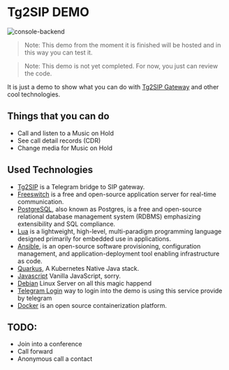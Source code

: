 Tg2SIP DEMO
===========

![console-backend](https://github.com/hectorvent/tg2sip-demo/workflows/Build%20Tg2SIP%20Demo%20WebConsole/badge.svg)

> Note: This demo from the moment it is finished will be hosted and in this way you can test it.

> Note: This demo is not yet completed. For now, you just can review the code.

It is just a demo to show what you can do with [Tg2SIP Gateway](https://github.com/hectorvent/tg2sip) and other cool technologies.

## Things that you can do

- Call and listen to a Music on Hold
- See call detail records (CDR)
- Change media for Music on Hold

## Used Technologies

- [Tg2SIP](https://github.com/hectorvent/tg2sip) is a Telegram bridge to SIP gateway.
- [Freeswitch](https://freeswitch.com/) is a free and open-source application server for real-time communication.
- [PostgreSQL](https://www.postgresql.org/), also known as Postgres, is a free and open-source relational database management system (RDBMS) emphasizing extensibility and SQL compliance.
- [Lua]() is a lightweight, high-level, multi-paradigm programming language designed primarily for embedded use in applications.
- [Ansible](https://www.ansible.com/), is an open-source software provisioning, configuration management, and application-deployment tool enabling infrastructure as code.
- [Quarkus](), A Kubernetes Native Java stack.
- [Javascript]() Vanilla JavaScript, sorry.
- [Debian]() Linux Server on all this magic happend
- [Telegram Login](https://telegram.org/blog/login) way to login into the demo is using this service provide by telegram
- [Docker](https://www.docker.com/) is an open source containerization platform.

## TODO:

* Join into a conference
* Call forward
* Anonymous call a contact
